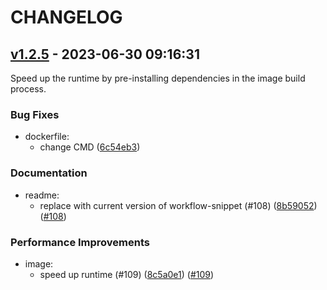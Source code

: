 # CHANGELOG

## [v1.2.5](https://github.com/BobAnkh/auto-generate-changelog/releases/tag/v1.2.5) - 2023-06-30 09:16:31

Speed up the runtime by pre-installing dependencies in the image build process.

### Bug Fixes

- dockerfile:
  - change CMD ([6c54eb3](https://github.com/BobAnkh/auto-generate-changelog/commit/6c54eb388956df88289fbb37ad5b00c61c5f83ec))

### Documentation

- readme:
  - replace with current version of workflow-snippet (#108) ([8b59052](https://github.com/BobAnkh/auto-generate-changelog/commit/8b590522480f1d215f7280bec48ee3c0c084d3aa)) ([#108](https://github.com/BobAnkh/auto-generate-changelog/pull/108))

### Performance Improvements

- image:
  - speed up runtime (#109) ([8c5a0e1](https://github.com/BobAnkh/auto-generate-changelog/commit/8c5a0e10fe2f8f8ecb1eb098bc6a759eaa2ef421)) ([#109](https://github.com/BobAnkh/auto-generate-changelog/pull/109))
